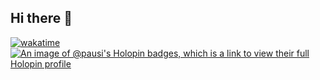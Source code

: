 ## Hi there 👋
[![wakatime](https://wakatime.com/badge/user/f420e296-2091-4560-9bd0-15d9650fa590.svg?style=default)](https://wakatime.com/@f420e296-2091-4560-9bd0-15d9650fa590)
[![An image of @pausi's Holopin badges, which is a link to view their full Holopin profile](https://holopin.me/pausi)](https://holopin.io/@pausi)
